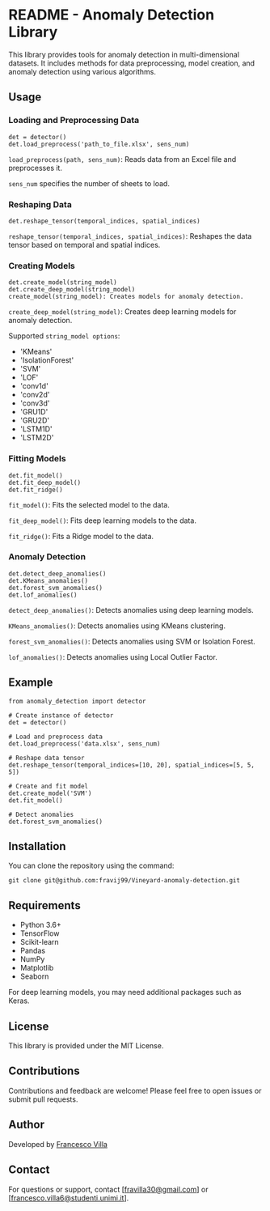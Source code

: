 # README - Anomaly Detection Library
This library provides tools for anomaly detection in multi-dimensional datasets. It includes methods for data preprocessing, model creation, and anomaly detection using various algorithms.

## Usage
### Loading and Preprocessing Data

```
det = detector()
det.load_preprocess('path_to_file.xlsx', sens_num)

```
`load_preprocess(path, sens_num)`: Reads data from an Excel file and preprocesses it. 

`sens_num` specifies the number of sheets to load.

### Reshaping Data
```
det.reshape_tensor(temporal_indices, spatial_indices)
```

`reshape_tensor(temporal_indices, spatial_indices)`: Reshapes the data tensor based on temporal and spatial indices.
### Creating Models

```
det.create_model(string_model)
det.create_deep_model(string_model)
create_model(string_model): Creates models for anomaly detection.
```

`create_deep_model(string_model)`: Creates deep learning models for anomaly detection.

Supported `string_model options`:

* 'KMeans'
* 'IsolationForest'
* 'SVM'
* 'LOF'
* 'conv1d'
* 'conv2d'
* 'conv3d'
* 'GRU1D'
* 'GRU2D'
* 'LSTM1D'
* 'LSTM2D'


### Fitting Models

```
det.fit_model()
det.fit_deep_model()
det.fit_ridge()
```

`fit_model()`: Fits the selected model to the data.

`fit_deep_model()`: Fits deep learning models to the data.

`fit_ridge()`: Fits a Ridge model to the data.


### Anomaly Detection

```
det.detect_deep_anomalies()
det.KMeans_anomalies()
det.forest_svm_anomalies()
det.lof_anomalies()
```

`detect_deep_anomalies()`: Detects anomalies using deep learning models.

`KMeans_anomalies()`: Detects anomalies using KMeans clustering.

`forest_svm_anomalies()`: Detects anomalies using SVM or Isolation Forest.

`lof_anomalies()`: Detects anomalies using Local Outlier Factor.

## Example
```
from anomaly_detection import detector

# Create instance of detector
det = detector()

# Load and preprocess data
det.load_preprocess('data.xlsx', sens_num)

# Reshape data tensor
det.reshape_tensor(temporal_indices=[10, 20], spatial_indices=[5, 5, 5])

# Create and fit model
det.create_model('SVM')
det.fit_model()

# Detect anomalies
det.forest_svm_anomalies()
```

## Installation
You can clone the repository using the command:

```
git clone git@github.com:fravij99/Vineyard-anomaly-detection.git
```

## Requirements
* Python 3.6+
* TensorFlow
* Scikit-learn
* Pandas
* NumPy
* Matplotlib
* Seaborn


For deep learning models, you may need additional packages such as Keras.

## License
This library is provided under the MIT License.

## Contributions
Contributions and feedback are welcome! Please feel free to open issues or submit pull requests.

## Author
Developed by [Francesco Villa][fravi]

## Contact
For questions or support, contact [fravilla30@gmail.com] or [francesco.villa6@studenti.unimi.it].

[fravi]: https://github.com/fravij99
